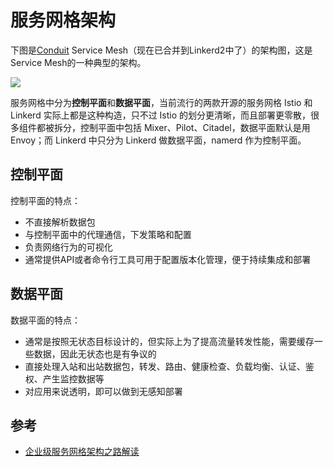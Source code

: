 # 服务网格架构

下图是[Conduit](https://condiut.io) Service Mesh（现在已合并到Linkerd2中了）的架构图，这是Service Mesh的一种典型的架构。

![](https://ws2.sinaimg.cn/large/0069RVTdly1fuail4d24jj31080rkgr7.jpg)

服务网格中分为**控制平面**和**数据平面**，当前流行的两款开源的服务网格 Istio 和 Linkerd 实际上都是这种构造，只不过 Istio 的划分更清晰，而且部署更零散，很多组件都被拆分，控制平面中包括 Mixer、Pilot、Citadel，数据平面默认是用Envoy；而 Linkerd 中只分为 Linkerd 做数据平面，namerd 作为控制平面。

## 控制平面

控制平面的特点：

- 不直接解析数据包
- 与控制平面中的代理通信，下发策略和配置
- 负责网络行为的可视化
- 通常提供API或者命令行工具可用于配置版本化管理，便于持续集成和部署

## 数据平面

数据平面的特点：

- 通常是按照无状态目标设计的，但实际上为了提高流量转发性能，需要缓存一些数据，因此无状态也是有争议的
- 直接处理入站和出站数据包，转发、路由、健康检查、负载均衡、认证、鉴权、产生监控数据等
- 对应用来说透明，即可以做到无感知部署

## 参考

- [企业级服务网格架构之路解读](https://jimmysong.io/posts/the-enterprise-path-to-service-mesh-architectures/)